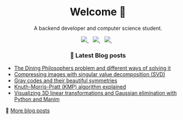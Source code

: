 <h1 align='center'>
  Welcome 👋
</h1>

<p align='center'>
  A backend developer and computer science student.
</p>
<p align='center'>
  <a href="https://zerobone.net">
    <img src="https://img.shields.io/badge/Website-ZeroBone.net-%2302A2EC.svg?&style=for-the-badge&logoColor=white" />
  </a>&nbsp;&nbsp;
  <a href="https://www.linkedin.com/in/zerobone/">
    <img src="https://img.shields.io/badge/linkedin-%230077B5.svg?&style=for-the-badge&logo=linkedin&logoColor=white" />
  </a>&nbsp;&nbsp;
  <a href="mailto:zerobone21@gmail.com">
    <img src="https://img.shields.io/badge/gmail-%23D14836.svg?&style=for-the-badge&logo=gmail&logoColor=white" />
  </a>&nbsp;&nbsp;
</p>

<h3 align='center'>
  📕 Latest Blog posts
</h3>


<!-- BLOG-POST-LIST:START -->
- [The Dining Philosophers problem and different ways of solving it](https://zerobone.net/blog/cs/dining-philosophers-problem/)
- [Compressing images with singular value decomposition (SVD)](https://zerobone.net/blog/cs/svd-image-compression/)
- [Gray codes and their beautiful symmetries](https://zerobone.net/blog/cs/gray-codes/)
- [Knuth-Morris-Pratt (KMP) algorithm explained](https://zerobone.net/blog/cs/knuth-morris-pratt/)
- [Visualizing 3D linear transformations and Gaussian elimination with Python and Manim](https://zerobone.net/blog/cs/linear-transformations-3d-manim/)
<!-- BLOG-POST-LIST:END -->

💬 [More blog posts](https://zerobone.net/blog/)
